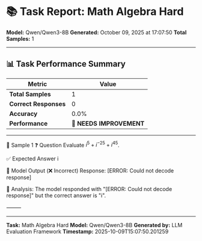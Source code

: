 # 📚 Task Report: Math Algebra Hard

**Model:** Qwen/Qwen3-8B
**Generated:** October 09, 2025 at 17:07:50
**Total Samples:** 1

---

## 📊 Task Performance Summary

| Metric | Value |
| ------ | ----- |
| **Total Samples** | 1 |
| **Correct Responses** | 0 |
| **Accuracy** | 0.0% |
| **Performance** | 🔴 **NEEDS IMPROVEMENT** |

---

📝 Sample 1
❓ Question
Evaluate $i^5+i^{-25}+i^{45}$.

✅ Expected Answer
i

🤖 Model Output (❌ Incorrect)
Response: [ERROR: Could not decode response]

💬 Analysis:
The model responded with "[ERROR: Could not decode response]" but the correct answer is "i".

⸻

---

**Task:** Math Algebra Hard
**Model:** Qwen/Qwen3-8B
**Generated by:** LLM Evaluation Framework
**Timestamp:** 2025-10-09T15:07:50.201259